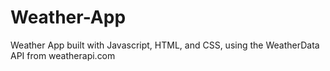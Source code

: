 # Weather-App
Weather App built with Javascript, HTML, and CSS, using the WeatherData API from weatherapi.com

